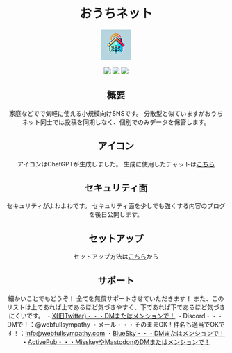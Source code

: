 <div align="center">
  
# おうちネット

<a href="https://blog.webfullsympathy.com/ouchinet">
  <img src="./database/ouchinet.png" alt="おうちネットロゴ" width="70em">
</a>


[<img src="https://skillicons.dev/icons?i=html">](https://ja.wikipedia.org/wiki/HyperText_Markup_Language)
[<img src="https://skillicons.dev/icons?i=css">](https://ja.wikipedia.org/wiki/Cascading_Style_Sheets)
[<img src="https://skillicons.dev/icons?i=php">](https://ja.wikipedia.org/wiki/PHP_(%E3%83%97%E3%83%AD%E3%82%B0%E3%83%A9%E3%83%9F%E3%83%B3%E3%82%B0%E8%A8%80%E8%AA%9E))

## 概要
家庭などでで気軽に使える小規模向けSNSです。
分散型と似ていますがおうちネット同士では投稿を同期しなく、個別でのみデータを保管します。

## アイコン
アイコンはChatGPTが生成しました。
生成に使用したチャットは[こちら](https://chatgpt.com/share/675d4f82-4708-800d-bcc0-b7681e461475)

## セキュリティ面
セキュリティがよわよわです。
セキュリティ面を少しでも強くする内容のブログを後日公開します。

## セットアップ
セットアップ方法は[こちら](SETUP.md)から

## サポート
細かいことでもどうぞ！
全てを無償サポートさせていただきます！
また、このリストは上であれば上であるほど気づきやすく、下であれば下であるほど気づきにくいです。
・[X(旧Twitter)・・・DMまたはメンションで！](https://x.com/webfullsympathy)
・Discord・・・DMで！：@webfullsympathy
・メール・・・そのままOK！件名も適当でOKです！：info@webfullsympathy.com
・[BlueSky・・・DMまたはメンションで！](https://bsky.app/profile/bsky.webfullsympathy.com)
・[ActivePub・・・MisskeyやMastodonのDMまたはメンションで！](https://misskey.io/@webfullsympathy)
</div>
